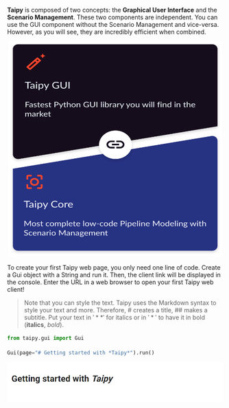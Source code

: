 **Taipy** is composed of two concepts: the **Graphical User Interface** and the **Scenario Management**. These two components are independent. You can use the GUI component without the Scenario Management and vice-versa. However, as you will see, they are incredibly efficient when combined.

<center><img src="/steps/images/taipy-gui-core-illustration.svg" height=500px width=500px></center>

To create your first Taipy web page, you only need one line of code. Create a Gui object with a String and run it. Then, the client link will be displayed in the console. Enter the URL in a web browser to open your first Taipy web client!

> Note that you can style the text. Taipy uses the Markdown syntax to style your text and more. Therefore, # creates a title, ## makes a subtitle. Put your text in $'**'$ for italics or in $'*'$ to have it in bold (**italics**, *bold*).

```python
from taipy.gui import Gui

Gui(page="# Getting started with *Taipy*").run()
```

<center><img src="/steps/images/step_0_result.png"></center>